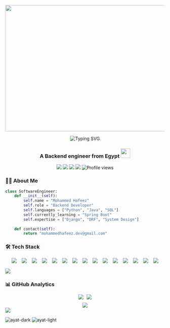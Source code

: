 <p align="center">
<!--   <a>
    <img src="https://mir-s3-cdn-cf.behance.net/project_modules/max_1200/22b22287602523.5dbd29081561d.gif" width="1920" height="400">
  </a> -->
 <a>
    <img src="https://camo.githubusercontent.com/4c3fd71b359cd5dfadc21247cde8f16ecbe5d41db8ac79ef28e3091ab02a8bef/68747470733a2f2f6d69722d73332d63646e2d63662e626568616e63652e6e65742f70726f6a6563745f6d6f64756c65732f6d61785f313230302f3831626234623136353638343031392e363430623630333864313333652e676966" width="1920" height="400">
  </a>
</p>

<div align="center">
  <img src="https://readme-typing-svg.demolab.com?font=Fira+Code&weight=600&size=30&duration=4000&pause=1000&color=66FCF1&center=true&vCenter=true&width=600&lines=Hi%F0%9F%91%8B%2C+I'm+Mohammed+Hafeez;Backend+Engineer+%F0%9F%92%BB;Python+%7C+Django+%7C+DRF+%7C+Docker" alt="Typing SVG" />
</div>

<h3 align="center">A Backend engineer from Egypt <img src="https://media.giphy.com/media/WUlplcMpOCEmTGBtBW/giphy.gif" width="30"></h3>

<p align="center">
  <a href="https://github.com/MUHAMMEDHAFEEZ" target="_blank"><img src="https://img.shields.io/badge/-@MUHAMMEDHAFEEZ-181717?style=flat-square&logo=GitHub&logoColor=white"></a>
  <a href="https://www.linkedin.com/in/mohammed-hafeez-574306235" target="_blank"><img src="https://img.shields.io/badge/-LinkedIn-0A66C2?style=flat-square&logo=LinkedIn&logoColor=white"></a>
  <a href="https://twitter.com/mohamedhafeez0" target="_blank"><img src="https://img.shields.io/badge/-Twitter-1DA1F2?style=flat-square&logo=Twitter&logoColor=white"></a>
  <a href="mailto:mohammedhafeez.dev@gmail.com" target="_blank"><img src="https://img.shields.io/badge/-Email-EA4335?style=flat-square&logo=Gmail&logoColor=white"></a>
  <img src="https://komarev.com/ghpvc/?username=muhammedhafeez&label=Views&color=6e40c9&style=flat-square&abbreviated=true&base=12000" alt="Profile views"/>
</p>

### 👨‍💻 About Me

```python
class SoftwareEngineer:
    def __init__(self):
        self.name = "Mohammed Hafeez"
        self.role = "Backend Developer"
        self.languages = ["Python", "Java", "SQL"]
        self.currently_learning = "Spring Boot"
        self.expertise = ["Django", "DRF", "System Design"]
        
    def contact(self):
        return "mohammedhafeez.dev@gmail.com"
```

### 🛠️ Tech Stack

<p align="center">
  <div style="display: flex; flex-wrap: wrap; justify-content: center; gap: 10px; font-size: 0;">
    <a href="https://www.python.org" target="_blank" style="display: inline-block; margin: 0; padding: 3; border: none;"><img src="https://skillicons.dev/icons?i=python" alt="Python" title="Python" style="display: block; border: none;"/></a><!--
    --><a href="https://www.djangoproject.com" target="_blank" style="display: inline-block; margin: 0; padding: 3; border: none;"><img src="https://skillicons.dev/icons?i=django" alt="Django" title="Django" style="display: block; border: none;"/></a><!--
    --><a href="https://www.java.com" target="_blank" style="display: inline-block; margin: 0; padding: 3; border: none;"><img src="https://skillicons.dev/icons?i=java" alt="Java" title="Java" style="display: block; border: none;"/></a><!--
    --><a href="https://spring.io" target="_blank" style="display: inline-block; margin: 0; padding: 3; border: none;"><img src="https://skillicons.dev/icons?i=spring" alt="Spring" title="Spring Framework" style="display: block; border: none;"/></a><!--
    --><a href="https://aws.amazon.com" target="_blank" style="display: inline-block; margin: 0; padding: 3; border: none;"><img src="https://skillicons.dev/icons?i=aws" alt="AWS" title="Amazon Web Services" style="display: block; border: none;"/></a><!--
    --><a href="https://git-scm.com" target="_blank" style="display: inline-block; margin: 0; padding: 3; border: none;"><img src="https://skillicons.dev/icons?i=git" alt="Git" title="Git" style="display: block; border: none;"/></a><!--
    --><a href="https://firebase.google.com" target="_blank" style="display: inline-block; margin: 0; padding: 3; border: none;"><img src="https://skillicons.dev/icons?i=firebase" alt="Firebase" title="Firebase" style="display: block; border: none;"/></a><!--
    --><a href="https://flutter.dev" target="_blank" style="display: inline-block; margin: 0; padding: 3; border: none;"><img src="https://skillicons.dev/icons?i=flutter" alt="Flutter" title="Flutter" style="display: block; border: none;"/></a><!--
    --><a href="https://nodejs.org" target="_blank" style="display: inline-block; margin: 0; padding: 3; border: none;"><img src="https://skillicons.dev/icons?i=nodejs" alt="Node.js" title="Node.js" style="display: block; border: none;"/></a><!--
    --><a href="https://www.postgresql.org" target="_blank" style="display: inline-block; margin: 0; padding: 3; border: none;"><img src="https://skillicons.dev/icons?i=postgresql" alt="PostgreSQL" title="PostgreSQL" style="display: block; border: none;"/></a><!--
    --><a href="https://www.mysql.com" target="_blank" style="display: inline-block; margin: 0; padding: 3; border: none;"><img src="https://skillicons.dev/icons?i=mysql" alt="MySQL" title="MySQL" style="display: block; border: none;"/></a><!--
    --><a href="https://www.sqlite.org" target="_blank" style="display: inline-block; margin: 0; padding: 3; border: none;"><img src="https://skillicons.dev/icons?i=sqlite" alt="SQLite" title="SQLite" style="display: block; border: none;"/></a><!--
    --><a href="https://www.postman.com" target="_blank" style="display: inline-block; margin: 0; padding: 3; border: none;"><img src="https://skillicons.dev/icons?i=postman" alt="Postman" title="Postman" style="display: block; border: none;"/></a><!--
    --><a href="https://isocpp.org" target="_blank" style="display: inline-block; margin: 0; padding: 3; border: none;"><img src="https://skillicons.dev/icons?i=cpp" alt="C++" title="C++" style="display: block; border: none;"/></a><!--
    --><a href="https://www.arduino.cc" target="_blank" style="display: inline-block; margin: 0; padding: 3; border: none;"><img src="https://skillicons.dev/icons?i=arduino" alt="Arduino" title="Arduino" style="display: block; border: none;"/></a>
  </div>
</p>

<img src="https://user-images.githubusercontent.com/73097560/115834477-dbab4500-a447-11eb-908a-139a6edaec5c.gif">

### 📊 GitHub Analytics

<div align="center">
  <!-- Stats container with flexbox -->
  <div style="display: flex; justify-content: center; flex-wrap: wrap; gap: 10px; margin: 10px 0;">
    <img src="https://github-readme-stats.vercel.app/api?username=MUHAMMEDHAFEEZ&show_icons=true&theme=tokyonight&hide_border=true&height=195&width=300" />
    <img src="https://github-readme-stats.vercel.app/api/top-langs/?username=MUHAMMEDHAFEEZ&layout=compact&theme=tokyonight&hide_border=true&height=195&width=300" />
  </div>
  
  <img src="https://github-readme-activity-graph.vercel.app/graph?username=MUHAMMEDHAFEEZ&theme=tokyo-night&hide_border=true&height=300&width=300" />
</div>

<img src="https://user-images.githubusercontent.com/73097560/115834477-dbab4500-a447-11eb-908a-139a6edaec5c.gif">

![ayat-dark](https://github.com/user-attachments/assets/916aad76-a56d-4e72-a2de-5f70d5ecde93#gh-dark-mode-only&cache_seconds=1800&count_private=true)
![ayat-light](https://github.com/user-attachments/assets/1ba2bd51-f9b2-4080-b48b-7f6dd9845336#gh-light-mode-only)


